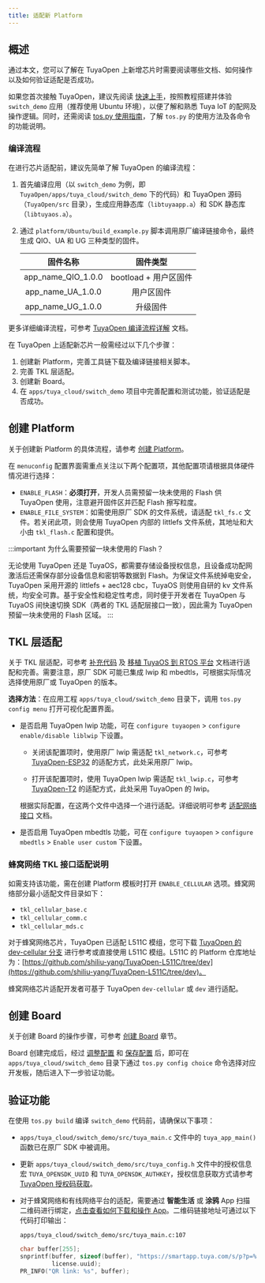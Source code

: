 ```yaml
---
title: 适配新 Platform
---
```


## 概述

通过本文，您可以了解在 TuyaOpen 上新增芯片时需要阅读哪些文档、如何操作以及如何验证适配是否成功。


如果您首次接触 TuyaOpen，建议先阅读 [快速上手](../quick-start/index.md)，按照教程搭建并体验 `switch_demo` 应用（推荐使用 Ubuntu 环境），以便了解和熟悉 Tuya IoT 的配网及操作逻辑。同时，还需阅读 [tos.py 使用指南](../tos-tools/tos-guide.md)，了解 `tos.py` 的使用方法及各命令的功能说明。

### 编译流程

在进行芯片适配前，建议先简单了解 TuyaOpen 的编译流程：

1. 首先编译应用（以 `switch_demo` 为例，即 `TuyaOpen/apps/tuya_cloud/switch_demo` 下的代码）和 TuyaOpen 源码（`TuyaOpen/src` 目录），生成应用静态库（`libtuyaapp.a`）和 SDK 静态库（`libtuyaos.a`）。

2. 通过 `platform/Ubuntu/build_example.py` 脚本调用原厂编译链接命令，最终生成 QIO、UA 和 UG 三种类型的固件。

    |      固件名称      |       固件类型        |
    | :----------------: | :-------------------: |
    | app_name_QIO_1.0.0 | bootload + 用户区固件 |
    | app_name_UA_1.0.0  |      用户区固件       |
    | app_name_UG_1.0.0  |       升级固件        |


更多详细编译流程，可参考 [TuyaOpen 编译流程详解](../build-system/compilation-guide.md) 文档。


在 TuyaOpen 上适配新芯片一般需经过以下几个步骤：

1. 创建新 Platform，完善工具链下载及编译链接相关脚本。
2. 完善 TKL 层适配。
3. 创建新 Board。
4. 在 `apps/tuya_cloud/switch_demo` 项目中完善配置和测试功能，验证适配是否成功。

## 创建 Platform


关于创建新 Platform 的具体流程，请参考 [创建 Platform](../new-hardware/new-platform.md)。

在 `menuconfig` 配置界面需重点关注以下两个配置项，其他配置项请根据具体硬件情况进行选择：

+ `ENABLE_FLASH`：**必须打开**，开发人员需预留一块未使用的 Flash 供 TuyaOpen 使用，注意避开固件区并匹配 Flash 擦写粒度。
+ `ENABLE_FILE_SYSTEM`：如需使用原厂 SDK 的文件系统，请适配 `tkl_fs.c` 文件。若关闭此项，则会使用 TuyaOpen 内部的 littlefs 文件系统，其地址和大小由 `tkl_flash.c` 配置和提供。


:::important
为什么需要预留一块未使用的 Flash？

无论使用 TuyaOpen 还是 TuyaOS，都需要存储设备授权信息，且设备成功配网激活后还需保存部分设备信息和密钥等数据到 Flash。为保证文件系统掉电安全，TuyaOpen 采用开源的 littlefs + aec128 cbc，TuyaOS 则使用自研的 kv 文件系统，均安全可靠。基于安全性和稳定性考虑，同时便于开发者在 TuyaOpen 与 TuyaOS 间快速切换 SDK（两者的 TKL 适配层接口一致），因此需为 TuyaOpen 预留一块未使用的 Flash 区域。
:::

## TKL 层适配


关于 TKL 层适配，可参考 [补充代码](../new-hardware/new-platform.md#%E8%A1%A5%E5%85%85%E4%BB%A3%E7%A0%81) 及 [移植 TuyaOS 到 RTOS 平台](https://developer.tuya.com/cn/docs/iot-device-dev/TuyaOS-translation_rtos?id=Kcrwraf21847l) 文档进行适配和完善。需要注意，原厂 SDK 可能已集成 lwip 和 mbedtls，可根据实际情况选择使用原厂或 TuyaOpen 的版本。

**选择方法**：在应用工程 `apps/tuya_cloud/switch_demo` 目录下，调用 `tos.py config menu` 打开可视化配置界面。


- 是否启用 TuyaOpen lwip 功能，可在 `configure tuyaopen` > `configure enable/disable liblwip` 下设置。


    + 关闭该配置项时，使用原厂 lwip 需适配 `tkl_network.c`，可参考 [TuyaOpen-ESP32](https://github.com/tuya/TuyaOpen-esp32/blob/master/tuya_open_sdk/tuyaos_adapter/src/drivers/tkl_network.c) 的适配方式，此处采用原厂 lwip。


    + 打开该配置项时，使用 TuyaOpen lwip 需适配 `tkl_lwip.c`，可参考 [TuyaOpen-T2](https://github.com/tuya/TuyaOpen-T2/blob/master/tuyaos/tuyaos_adapter/src/tkl_lwip.c) 的适配方式，此处采用 TuyaOpen 的 lwip。


    根据实际配置，在这两个文件中选择一个进行适配。详细说明可参考 [适配网络接口](https://developer.tuya.com/cn/docs/iot-device-dev/TuyaOS-translation_rtos?id=Kcrwraf21847l#title-16-%E9%80%82%E9%85%8D%E7%BD%91%E7%BB%9C%E6%8E%A5%E5%8F%A3) 文档。


- 是否启用 TuyaOpen mbedtls 功能，可在 `configure tuyaopen` > `configure mbedtls` > `Enable user custom` 下设置。




### 蜂窝网络 TKL 接口适配说明


如需支持该功能，需在创建 Platform 模板时打开 `ENABLE_CELLULAR` 选项。蜂窝网络部分最小适配文件目录如下：

+ `tkl_cellular_base.c`
+ `tkl_cellular_comm.c`
+ `tkl_cellular_mds.c`


对于蜂窝网络芯片，TuyaOpen 已适配 L511C 模组，您可下载 [TuyaOpen 的 dev-cellular 分支](https://github.com/tuya/TuyaOpen/tree/dev-cellular) 进行参考或直接使用 L511C 模组。L511C 的 Platform 仓库地址为：[https://github.com/shiliu-yang/TuyaOpen-L511C/tree/dev](https://github.com/shiliu-yang/TuyaOpen-L511C/tree/dev)。


蜂窝网络芯片适配开发者可基于 TuyaOpen `dev-cellular` 或 `dev` 进行适配。

## 创建 Board


关于创建 Board 的操作步骤，可参考 [创建 Board](../new-hardware/new-board.md) 章节。


Board 创建完成后，经过 [调整配置](../new-hardware/new-board.md#%E8%B0%83%E6%95%B4%E9%85%8D%E7%BD%AE) 和 [保存配置](../new-hardware/new-board.md#%E4%BF%9D%E5%AD%98%E9%85%8D%E7%BD%AE) 后，即可在 `apps/tuya_cloud/switch_demo` 目录下通过 `tos.py config choice` 命令选择对应开发板，随后进入下一步验证功能。

## 验证功能


在使用 `tos.py build` 编译 `switch_demo` 代码前，请确保以下事项：


+ `apps/tuya_cloud/switch_demo/src/tuya_main.c` 文件中的 `tuya_app_main()` 函数已在原厂 SDK 中被调用。


+ 更新 `apps/tuya_cloud/switch_demo/src/tuya_config.h` 文件中的授权信息宏 `TUYA_OPENSDK_UUID` 和 `TUYA_OPENSDK_AUTHKEY`，授权信息获取方式请参考 [TuyaOpen 授权码获取](../quick-start/index.md#tuyaopen%E6%8E%88%E6%9D%83%E7%A0%81%E8%8E%B7%E5%8F%96)。


+ 对于蜂窝网络和有线网络平台的适配，需要通过 **智能生活** 或 **涂鸦** App 扫描二维码进行绑定，[点击查看如何下载和操作 App](../quick-start/device-network-configuration.md#%E4%B8%8B%E8%BD%BD-app)。二维码链接地址可通过以下代码打印输出：


  `apps/tuya_cloud/switch_demo/src/tuya_main.c:107`

  ```c
  char buffer[255];
  snprintf(buffer, sizeof(buffer), "https://smartapp.tuya.com/s/p?p=%s&uuid=%s&v=2.0", TUYA_PRODUCT_ID,
           license.uuid);
  PR_INFO("QR link: %s", buffer);
  ```

